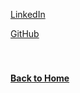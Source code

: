 [LinkedIn](https://www.linkedin.com/in/jahedur-rahman)

[GitHub](https://github.com/jahed323)
<br/>
<br/>
<br/>
#### [Back to Home](https://jahed323.github.io/)
